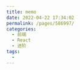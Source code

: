 ```yaml
---
title: memo
date: 2022-04-22 17:34:02
permalink: /pages/586997/
categories:
  - 前端
  - React
  - 进阶
tags:
  - 
---
```

